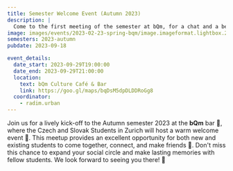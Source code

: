 ```yaml
---
title: Semester Welcome Event (Autumn 2023)
description: |
  Come to the first meeting of the semester at bQm, for a chat and a beer 🥳
image: images/events/2023-02-23-spring-bqm/image.imageformat.lightbox.25242075.jpg
semesters: 2023-autumn
pubdate: 2023-09-18

event_details:
  date_start: 2023-09-29T19:00:00
  date_end: 2023-09-29T21:00:00
  location:
    text: bQm Culture Café & Bar
    link: https://goo.gl/maps/bqDsM5dpDLDDRoGg8
  coordinator:
    - radim.urban
---
```


Join us for a lively kick-off to the Autumn semester 2023 at the **bQm** bar 🍻, where the Czech and Slovak Students in Zurich will host a warm welcome event 🌟. This meetup provides an excellent opportunity for both new and existing students to come together, connect, and make friends 🤝. Don't miss this chance to expand your social circle and make lasting memories with fellow students. We look forward to seeing you there! 🎉
